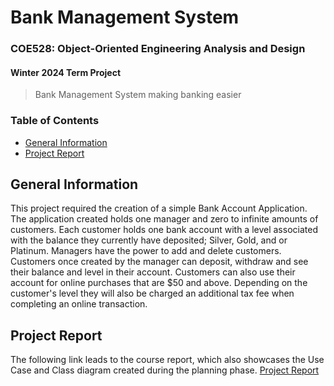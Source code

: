 # Bank Management System
### COE528: Object-Oriented Engineering Analysis and Design
#### Winter 2024 Term Project

> Bank Management System making banking easier

### Table of Contents
- [General Information](https://github.com/asce2619/BankManagementSystem#general-information)
- [Project Report](https://github.com/asce2619/BankManagementSystem#project-report)

## General Information
This project required the creation of a simple Bank Account Application. The application created holds one manager and zero to infinite amounts of customers. Each customer holds one bank account with a level associated with the balance they currently have deposited; Silver, Gold, and or Platinum. Managers have the power to add and delete customers. Customers once created by the manager can deposit, withdraw and see their balance and level in their account. Customers can also use their account for online purchases that are $50 and above. Depending on the customer's level they will also be charged an additional tax fee when completing an online transaction.

## Project Report
The following link leads to the course report, which also showcases the Use Case and Class diagram created during the planning phase. 
[Project Report](https://github.com/asce2619/BankManagementSystem/blob/master/CO528_%20Bank%20Application%20Report.pdf)
